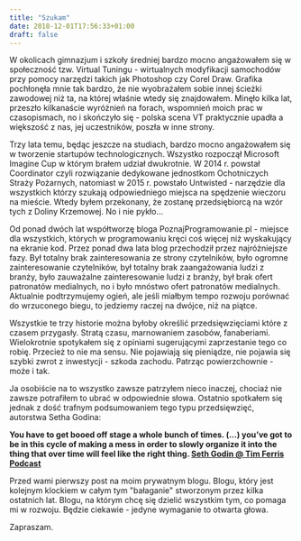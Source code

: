 ```yaml
---
title: "Szukam"
date: 2018-12-01T17:56:33+01:00
draft: false
---
```


W okolicach gimnazjum i szkoły średniej bardzo mocno angażowałem się w społeczność tzw. Virtual Tuningu - wirtualnych modyfikacji samochodów przy pomocy narzędzi takich jak Photoshop czy Corel Draw. Grafika pochłonęła mnie tak bardzo, że nie wyobrażałem sobie innej ścieżki zawodowej niż ta, na której właśnie wtedy się znajdowałem. Minęło kilka lat, przeszło kilkanaście wyróżnień na forach, wspomnień moich prac w czasopismach, no i skończyło się - polska scena VT praktycznie upadła a większość z nas, jej uczestników, poszła w inne strony.

Trzy lata temu, będąc jeszcze na studiach, bardzo mocno angażowałem się w tworzenie startupów technologicznych. Wszystko rozpoczął Microsoft Imagine Cup w którym brałem udział dwukrotnie. W 2014 r. powstał Coordinator czyli rozwiązanie dedykowane jednostkom Ochotniczych Straży Pożarnych, natomiast w 2015 r. powstało Untwisted - narzędzie dla wszystkich którzy szukają odpowiedniego miejsca na spędzenie wieczoru na mieście. Wtedy byłem przekonany, że zostanę przedsiębiorcą na wzór tych z Doliny Krzemowej. No i nie pykło…

Od ponad dwóch lat współtworzę bloga PoznajProgramowanie.pl - miejsce dla wszystkich, których w programowaniu kręci coś więcej niż wyskakujący na ekranie kod. Przez ponad dwa lata blog przechodził przez najróżniejsze fazy. Był totalny brak zainteresowania ze strony czytelników, było ogromne zainteresowanie czytelników, był totalny brak zaangażowania ludzi z branży, było zauważalne zainteresowanie ludzi z branży, był brak ofert patronatów medialnych, no i było mnóstwo ofert patronatów medialnych. Aktualnie podtrzymujemy ogień, ale jeśli miałbym tempo rozwoju porównać do wrzuconego biegu, to jedziemy raczej na dwójce, niż na piątce.

Wszystkie te trzy historie można byłoby określić przedsięwzięciami które z czasem przygasły. Stratą czasu, marnowaniem zasobów, fanaberiami. Wielokrotnie spotykałem się z opiniami sugerującymi zaprzestanie tego co robię. Przecież to nie ma sensu. Nie pojawiają się pieniądze, nie pojawia się szybki zwrot z inwestycji - szkoda zachodu. Patrząc powierzchownie - może i tak.

Ja osobiście na to wszystko zawsze patrzyłem nieco inaczej, chociaż nie zawsze potrafiłem to ubrać w odpowiednie słowa. Ostatnio spotkałem się jednak z dość trafnym podsumowaniem tego typu przedsięwzięć, autorstwa Setha Godina:

**You have to get booed off stage a whole bunch of times. (...) you’ve got to be in this cycle of making a mess in order to slowly organize it into the thing that over time will feel like the right thing. [Seth Godin @ Tim Ferris Podcast](https://tim.blog/2018/11/01/seth-godin-this-is-marketing/)**

Przed wami pierwszy post na moim prywatnym blogu. Blogu, który jest kolejnym klockiem w całym tym "bałaganie" stworzonym przez kilka ostatnich lat. Blogu, na którym chcę się dzielić wszystkim tym, co pomaga mi w rozwoju. Będzie ciekawie - jedyne wymaganie to otwarta głowa.

Zapraszam.

